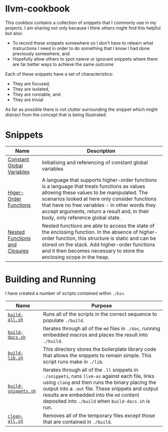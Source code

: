 # llvm-cookbook

This cookbox contains a collection of snippets that I commonly use in my projects.  I am sharing not only because I think others might find this helpful but also:

- To record these snippets somewhere so I don't have to relearn what instructions I need in order to do something that I know I had done previously somewhere, and
- Hopefully allow others to spot naieve or ignorant snippets where there are far better ways to achieve the same outcome

Each of these snippets have a set of characteristics:

- They are focused,
- They are isolated,
- They are runnable, and
- They are trivial

As far as possible there is not clutter surrounding the snippet which might distract from the concept that is being illustrated.

# Snippets

| Name | Description |
|-|-|
| [Constant Global Variables](./build/thinking.md) | Initialising and referencing of constant global variables |
| [Higer-Order Functions](./build/higher-order-function.md) | A language that supports higher-order functions is a language that treats functions as values allowing these values to be manipulated.  The scenarios looked at here only consider functions that have no free variables - in other words they accept arguments, return a result and, in their body, only reference global state. |
| [Nested Functions and Closures](./build/closure.md) | Nested functions are able to access the state of the enclosing function.  In the absence of higher-order function, this structure is static and can be stored on the stack.  Add higher-order functions and it then becomes necessary to store the enclosing scope in the heap. |

# Building and Running

I have created a number of scripts contained within `./bin`.

| Name | Purpose |
|------|---------|
| [`build-all.sh`](./bin/build-all.sh) | Runs all of the scripts in the correct sequence to populate `./build`. |
| [`build-docs.sh`](./bin/build-docs.sh) | Iterates through all of the `md` files in `./doc`, running embedded macros and places the result into `./build`. |
| [`build-lib.sh`](./bin/build-lib.sh) | This directory stores the boilerplate library code that allows the snippets to remain simple.  This script runs make in `./lib`.|
| [`build-snippets.sh`](./bin/build-snippets.sh) | Iterates through all of the `.ll` snippets in `./snippets`, runs `llvm-as` against each file, links using `clang` and then runs the binary placing the output into a `.out` file.  These snippets and output results are embedded into the `md` content deposited into `./build` when `build-docs.sh` is run.
| [`clean-all.sh`](./bin/clean-all.sh) | Removes all of the temporary files except those that are contained in `./build`. |
